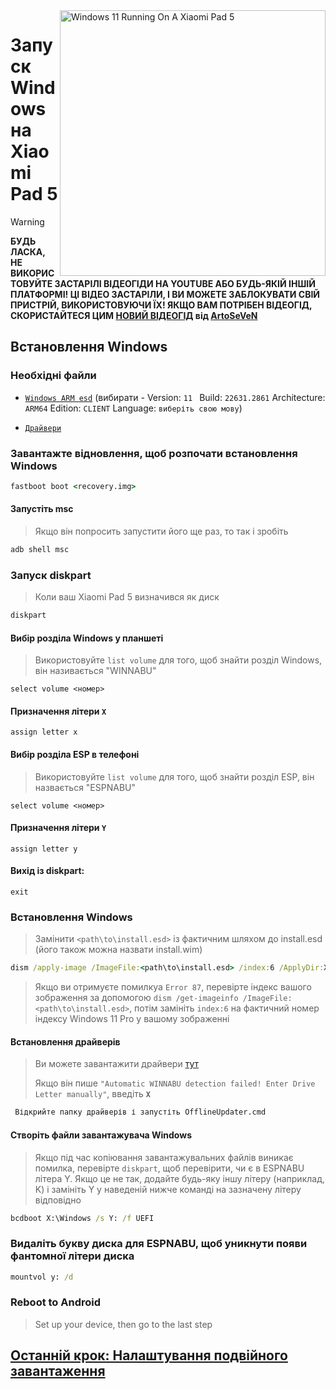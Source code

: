 <img align="right" src="https://raw.githubusercontent.com/erdilS/Port-Windows-11-Xiaomi-Pad-5/main/nabu.png" width="425" alt="Windows 11 Running On A Xiaomi Pad 5">

# Запуск Windows на Xiaomi Pad 5
> [!WARNING]
> **БУДЬ ЛАСКА, НЕ ВИКОРИСТОВУЙТЕ ЗАСТАРІЛІ ВІДЕОГІДИ НА YOUTUBE АБО БУДЬ-ЯКІЙ ІНШІЙ ПЛАТФОРМІ! ЦІ ВІДЕО ЗАСТАРІЛИ, І ВИ МОЖЕТЕ ЗАБЛОКУВАТИ СВІЙ ПРИСТРІЙ, ВИКОРИСТОВУЮЧИ ЇХ! ЯКЩО ВАМ ПОТРІБЕН ВІДЕОГІД, СКОРИСТАЙТЕСЯ ЦИМ [НОВИЙ ВІДЕОГІД](https://youtu.be/BbgTbTGbXYg) від [ArtoSeVeN](https://www.youtube.com/channel/UCYjwfxlYlJ7Nnzv01oszQvA)**

## Встановлення Windows

### Необхідні файли
- [```Windows ARM esd```](https://worproject.com/esd) (вибирати - Version:  ```11 ``` Build:  ```22631.2861``` Architecture:  ```ARM64``` Edition:  ```CLIENT``` Language:  ```виберіть свою мову```)
  
- [```Драйвери```](https://github.com/map220v/MiPad5-Drivers/releases/latest)

### Завантажте відновлення, щоб розпочати встановлення Windows
```cmd
fastboot boot <recovery.img>
```

#### Запустіть msc
> Якщо він попросить запустити його ще раз, то так і зробіть
```cmd
adb shell msc
```

### Запуск diskpart
> Коли ваш Xiaomi Pad 5 визначився як диск
```cmd
diskpart
```

#### Вибір розділа Windows у планшеті
> Використовуйте `list volume` для того, щоб знайти розділ Windows, він називається "WINNABU"
```diskpart
select volume <номер>
```

#### Призначення літери `X`
```diskpart
assign letter x
```

#### Вибір розділа ESP в телефоні
> Використовуйте `list volume` для того, щоб знайти розділ ESP, він назвається "ESPNABU"
```diskpart
select volume <номер>
```

#### Призначення літери `Y`
```diskpart
assign letter y
```

#### Вихід із diskpart:
```diskpart
exit
```

### Встановлення Windows
> Замінити `<path\to\install.esd>` із фактичним шляхом до install.esd (його також можна назвати install.wim) 
```cmd
dism /apply-image /ImageFile:<path\to\install.esd> /index:6 /ApplyDir:X:\
``` 

> Якщо ви отримуєте помилкуa `Error 87`, перевірте індекс вашого зображення за допомогою `dism /get-imageinfo /ImageFile:<path\to\install.esd>`, потім замініть `index:6` на фактичний номер індексу Windows 11 Pro у вашому зображенні 

#### Встановлення драйверів
> Ви можете завантажити драйвери [тут](https://github.com/map220v/MiPad5-Drivers/releases/latest)
>
> Якщо він пише `"Automatic WINNABU detection failed! Enter Drive Letter manually"`, введіть **`X`**
```cmd
 Відкрийте папку драйверів і запустіть OfflineUpdater.cmd
```

#### Створіть файли завантажувача Windows
> Якщо під час копіювання завантажувальних файлів виникає помилка, перевірте `diskpart`, щоб перевірити, чи є в ESPNABU літера Y. Якщо це не так, додайте будь-яку іншу літеру (наприклад, K) і замініть Y у наведеній нижче команді на зазначену літеру відповідно
```cmd
bcdboot X:\Windows /s Y: /f UEFI
```

### Видаліть букву диска для ESPNABU, щоб уникнути появи фантомної літери диска
```cmd
mountvol y: /d
```

### Reboot to Android
> Set up your device, then go to the last step

## [Останній крок: Налаштування подвійного завантаження](dualboot-uk.md)
